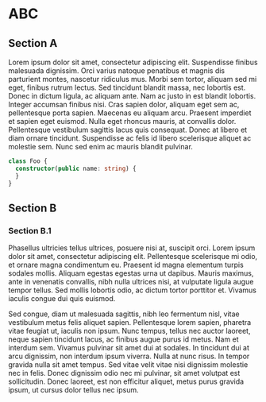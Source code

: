 # ABC

## Section A

Lorem ipsum dolor sit amet, consectetur adipiscing elit. Suspendisse finibus malesuada dignissim. Orci varius natoque penatibus et magnis dis parturient montes, nascetur ridiculus mus. Morbi sem tortor, aliquam sed mi eget, finibus rutrum lectus. Sed tincidunt blandit massa, nec lobortis est. Donec in dictum ligula, ac aliquam ante. Nam ac justo in est blandit lobortis. Integer accumsan finibus nisi. Cras sapien dolor, aliquam eget sem ac, pellentesque porta sapien. Maecenas eu aliquam arcu. Praesent imperdiet et sapien eget euismod. Nulla eget rhoncus mauris, at convallis dolor. Pellentesque vestibulum sagittis lacus quis consequat. Donec at libero et diam ornare tincidunt. Suspendisse ac felis id libero scelerisque aliquet ac molestie sem. Nunc sed enim ac mauris blandit pulvinar.

```typescript
class Foo {
  constructor(public name: string) {
  }
}
```

## Section B

### Section B.1

Phasellus ultricies tellus ultrices, posuere nisi at, suscipit orci. Lorem ipsum dolor sit amet, consectetur adipiscing elit. Pellentesque scelerisque mi odio, et ornare magna condimentum eu. Praesent id magna elementum turpis sodales mollis. Aliquam egestas egestas urna ut dapibus. Mauris maximus, ante in venenatis convallis, nibh nulla ultrices nisi, at vulputate ligula augue tempor tellus. Sed mollis lobortis odio, ac dictum tortor porttitor et. Vivamus iaculis congue dui quis euismod.

Sed congue, diam ut malesuada sagittis, nibh leo fermentum nisl, vitae vestibulum metus felis aliquet sapien. Pellentesque lorem sapien, pharetra vitae feugiat ut, iaculis non ipsum. Nunc tempus, tellus nec auctor laoreet, neque sapien tincidunt lacus, ac finibus augue purus id metus. Nam et interdum sem. Vivamus pulvinar sit amet dui at sodales. In tincidunt dui at arcu dignissim, non interdum ipsum viverra. Nulla at nunc risus. In tempor gravida nulla sit amet tempus. Sed vitae velit vitae nisi dignissim molestie nec in felis. Donec dignissim odio nec mi pulvinar, sit amet volutpat est sollicitudin. Donec laoreet, est non efficitur aliquet, metus purus gravida ipsum, ut cursus dolor tellus nec ipsum.



